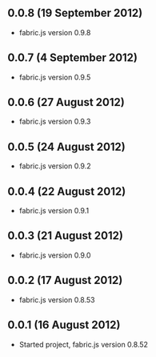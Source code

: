 ## 0.0.8 (19 September 2012)

  - fabric.js version 0.9.8

## 0.0.7 (4 September 2012)

  - fabric.js version 0.9.5

## 0.0.6 (27 August 2012)

  - fabric.js version 0.9.3

## 0.0.5 (24 August 2012)

  - fabric.js version 0.9.2

## 0.0.4 (22 August 2012)

  - fabric.js version 0.9.1

## 0.0.3 (21 August 2012)

  - fabric.js version 0.9.0

## 0.0.2 (17 August 2012)

  - fabric.js version 0.8.53

## 0.0.1 (16 August 2012)

  - Started project, fabric.js version 0.8.52